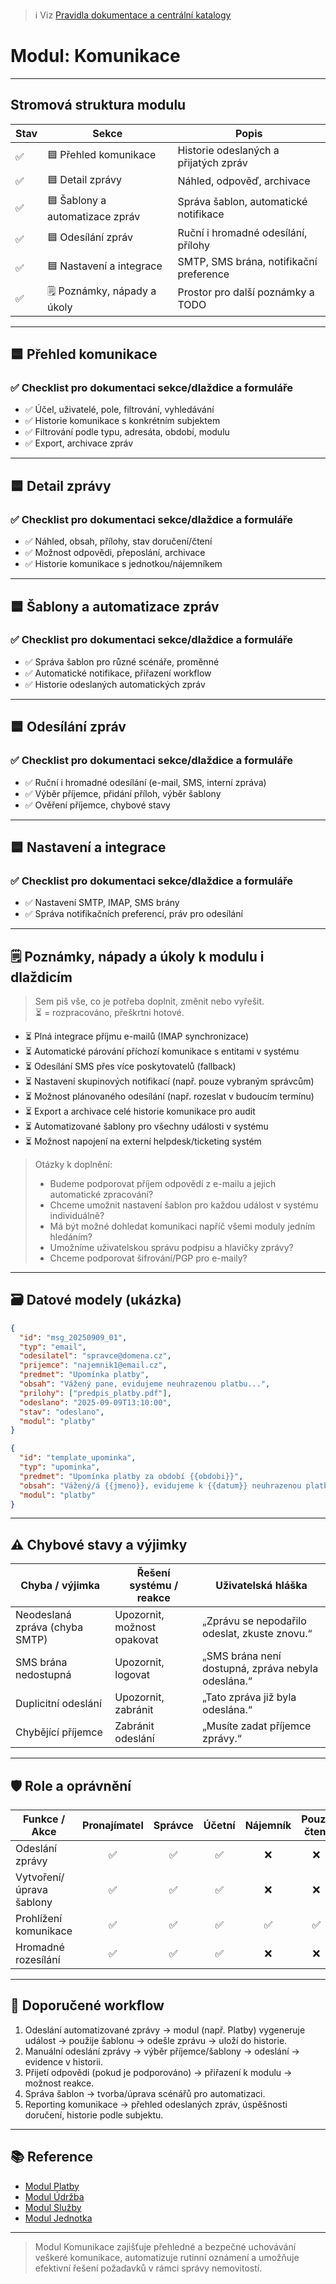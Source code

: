 > ℹ️ Viz [Pravidla dokumentace a centrální katalogy](./pravidla.md)

# Modul: Komunikace

---

## Stromová struktura modulu

| Stav | Sekce | Popis |
|------|-------|-------|
| ✅   | 🟦 Přehled komunikace | Historie odeslaných a přijatých zpráv |
| ✅   | 🟦 Detail zprávy | Náhled, odpověď, archivace             |
| ✅   | 🟦 Šablony a automatizace zpráv | Správa šablon, automatické notifikace  |
| ✅   | 🟦 Odesílání zpráv | Ruční i hromadné odesílání, přílohy    |
| ✅   | 🟦 Nastavení a integrace | SMTP, SMS brána, notifikační preference|
| ✅   | 🗒️ Poznámky, nápady a úkoly | Prostor pro další poznámky a TODO       |

---

## 🟦 Přehled komunikace

### ✅ Checklist pro dokumentaci sekce/dlaždice a formuláře
- ✅ Účel, uživatelé, pole, filtrování, vyhledávání
- ✅ Historie komunikace s konkrétním subjektem
- ✅ Filtrování podle typu, adresáta, období, modulu
- ✅ Export, archivace zpráv

---

## 🟦 Detail zprávy

### ✅ Checklist pro dokumentaci sekce/dlaždice a formuláře
- ✅ Náhled, obsah, přílohy, stav doručení/čtení
- ✅ Možnost odpovědi, přeposlání, archivace
- ✅ Historie komunikace s jednotkou/nájemníkem

---

## 🟦 Šablony a automatizace zpráv

### ✅ Checklist pro dokumentaci sekce/dlaždice a formuláře
- ✅ Správa šablon pro různé scénáře, proměnné
- ✅ Automatické notifikace, přiřazení workflow
- ✅ Historie odeslaných automatických zpráv

---

## 🟦 Odesílání zpráv

### ✅ Checklist pro dokumentaci sekce/dlaždice a formuláře
- ✅ Ruční i hromadné odesílání (e-mail, SMS, interní zpráva)
- ✅ Výběr příjemce, přidání příloh, výběr šablony
- ✅ Ověření příjemce, chybové stavy

---

## 🟦 Nastavení a integrace

### ✅ Checklist pro dokumentaci sekce/dlaždice a formuláře
- ✅ Nastavení SMTP, IMAP, SMS brány
- ✅ Správa notifikačních preferencí, práv pro odesílání

---

## 🗒️ Poznámky, nápady a úkoly k modulu i dlaždicím

> Sem piš vše, co je potřeba doplnit, změnit nebo vyřešit.  
> ⏳ = rozpracováno, přeškrtni hotové.

- ⏳ Plná integrace příjmu e-mailů (IMAP synchronizace)
- ⏳ Automatické párování příchozí komunikace s entitami v systému
- ⏳ Odesílání SMS přes více poskytovatelů (fallback)
- ⏳ Nastavení skupinových notifikací (např. pouze vybraným správcům)
- ⏳ Možnost plánovaného odesílání (např. rozeslat v budoucím termínu)
- ⏳ Export a archivace celé historie komunikace pro audit
- ⏳ Automatizované šablony pro všechny události v systému
- ⏳ Možnost napojení na externí helpdesk/ticketing systém

> Otázky k doplnění:
> - Budeme podporovat příjem odpovědí z e-mailu a jejich automatické zpracování?
> - Chceme umožnit nastavení šablon pro každou událost v systému individuálně?
> - Má být možné dohledat komunikaci napříč všemi moduly jedním hledáním?
> - Umožníme uživatelskou správu podpisu a hlavičky zprávy?
> - Chceme podporovat šifrování/PGP pro e-maily?

---

## 🗃️ Datové modely (ukázka)

```json
{
  "id": "msg_20250909_01",
  "typ": "email",
  "odesilatel": "spravce@domena.cz",
  "prijemce": "najemnik1@email.cz",
  "predmet": "Upomínka platby",
  "obsah": "Vážený pane, evidujeme neuhrazenou platbu...",
  "prilohy": ["predpis_platby.pdf"],
  "odeslano": "2025-09-09T13:10:00",
  "stav": "odeslano",
  "modul": "platby"
}
```
```json
{
  "id": "template_upominka",
  "typ": "upominka",
  "predmet": "Upomínka platby za období {{obdobi}}",
  "obsah": "Vážený/á {{jmeno}}, evidujeme k {{datum}} neuhrazenou platbu ve výši {{castka}}...",
  "modul": "platby"
}
```

---

## ⚠️ Chybové stavy a výjimky

| Chyba / výjimka                | Řešení systému / reakce      | Uživatelská hláška                              |
|---------------------------------|------------------------------|-------------------------------------------------|
| Neodeslaná zpráva (chyba SMTP)  | Upozornit, možnost opakovat  | „Zprávu se nepodařilo odeslat, zkuste znovu.“   |
| SMS brána nedostupná            | Upozornit, logovat           | „SMS brána není dostupná, zpráva nebyla odeslána.“|
| Duplicitní odeslání             | Upozornit, zabránit          | „Tato zpráva již byla odeslána.“                |
| Chybějící příjemce              | Zabránit odeslání            | „Musíte zadat příjemce zprávy.“                 |

---

## 🛡️ Role a oprávnění

| Funkce / Akce                | Pronajímatel | Správce | Účetní | Nájemník | Pouze čtení |
|------------------------------|:------------:|:-------:|:------:|:--------:|:-----------:|
| Odeslání zprávy              |      ✅      |   ✅    |   ✅   |    ❌    |     ❌      |
| Vytvoření/úprava šablony     |      ✅      |   ✅    |   ✅   |    ❌    |     ❌      |
| Prohlížení komunikace        |      ✅      |   ✅    |   ✅   |    ✅    |     ✅      |
| Hromadné rozesílání          |      ✅      |   ✅    |   ✅   |    ❌    |     ❌      |

---

## 📑 Doporučené workflow

1. Odeslání automatizované zprávy → modul (např. Platby) vygeneruje událost → použije šablonu → odešle zprávu → uloží do historie.
2. Manuální odeslání zprávy → výběr příjemce/šablony → odeslání → evidence v historii.
3. Přijetí odpovědi (pokud je podporováno) → přiřazení k modulu → možnost reakce.
4. Správa šablon → tvorba/úprava scénářů pro automatizaci.
5. Reporting komunikace → přehled odeslaných zpráv, úspěšnosti doručení, historie podle subjektu.

---

## 📚 Reference

- [Modul Platby](./platby.md)
- [Modul Údržba](./udrzba.md)
- [Modul Služby](./sluzby.md)
- [Modul Jednotka](./jednotka.md)

---

> Modul Komunikace zajišťuje přehledné a bezpečné uchovávání veškeré komunikace, automatizuje rutinní oznámení a umožňuje efektivní řešení požadavků v rámci správy nemovitostí.
